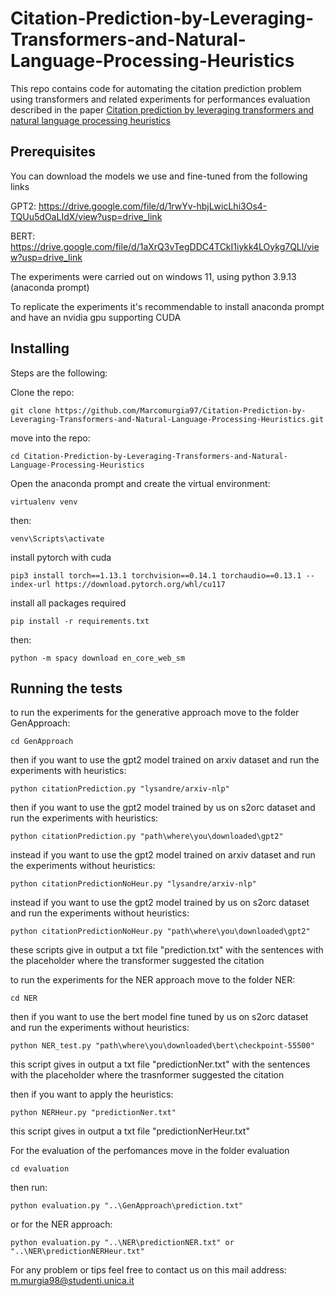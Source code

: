# Citation-Prediction-by-Leveraging-Transformers-and-Natural-Language-Processing-Heuristics

This repo contains code for automating the citation prediction problem using transformers and related experiments for performances evaluation described in the paper [Citation prediction by leveraging transformers and natural language processing heuristics](https://www.sciencedirect.com/science/article/pii/S0306457323003205)

## Prerequisites
You can download the models we use and fine-tuned from the following links

GPT2: https://drive.google.com/file/d/1rwYv-hbjLwicLhi3Os4-TQUu5dOaLIdX/view?usp=drive_link

BERT: https://drive.google.com/file/d/1aXrQ3vTegDDC4TCkI1iykk4LOykg7QLl/view?usp=drive_link

The experiments were carried out on windows 11, using python 3.9.13 (anaconda prompt)

To replicate the experiments it's recommendable to install anaconda prompt and have an nvidia gpu supporting CUDA

## Installing
Steps are the following:

Clone the repo:
```
git clone https://github.com/Marcomurgia97/Citation-Prediction-by-Leveraging-Transformers-and-Natural-Language-Processing-Heuristics.git
```

move into the repo:
```
cd Citation-Prediction-by-Leveraging-Transformers-and-Natural-Language-Processing-Heuristics
```
Open the anaconda prompt and create the virtual environment:
```
virtualenv venv
```
then:
```
venv\Scripts\activate
```
install pytorch with cuda
```
pip3 install torch==1.13.1 torchvision==0.14.1 torchaudio==0.13.1 --index-url https://download.pytorch.org/whl/cu117
```
install all packages required
```
pip install -r requirements.txt
```
then:
```
python -m spacy download en_core_web_sm
```
## Running the tests
to run the experiments for the generative approach move to the folder GenApproach:
```
cd GenApproach
```
then if you want to use the gpt2 model trained on arxiv dataset and run the experiments with heuristics:
```
python citationPrediction.py "lysandre/arxiv-nlp"
```
then if you want to use the gpt2 model trained by us on s2orc  dataset and run the experiments with heuristics:

```
python citationPrediction.py "path\where\you\downloaded\gpt2"
```
instead if you want to use the gpt2 model trained on arxiv dataset and run the experiments without heuristics:
```
python citationPredictionNoHeur.py "lysandre/arxiv-nlp"
```
instead if you want to use the gpt2 model trained by us on s2orc dataset and run the experiments without heuristics:

```
python citationPredictionNoHeur.py "path\where\you\downloaded\gpt2"
```

these scripts give in output a txt file "prediction.txt" with the sentences with the placeholder where the transformer suggested the citation

to run the experiments for the NER approach move to the folder NER:
```
cd NER
```
then if you want to use the bert model fine tuned by us on s2orc dataset and run the experiments without heuristics:
```
python NER_test.py "path\where\you\downloaded\bert\checkpoint-55500"
```
this script gives in output a txt file "predictionNer.txt" with the sentences with the placeholder where the trasnformer suggested the citation

then if you want to apply the heuristics:
```
python NERHeur.py "predictionNer.txt"
```
this script gives in output a txt file "predictionNerHeur.txt"

For the evaluation of the perfomances move in the folder evaluation
```
cd evaluation
```
then run:

```
python evaluation.py "..\GenApproach\prediction.txt"
```
or for the NER approach:
```
python evaluation.py "..\NER\predictionNER.txt" or "..\NER\predictionNERHeur.txt"

```

For any problem or tips feel free to contact us on this mail address: m.murgia98@studenti.unica.it

